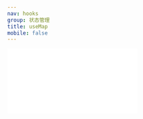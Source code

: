 ```yaml
---
nav: hooks
group: 状态管理
title: useMap
mobile: false
---
```

<embed src="../../src/hooks/useMap/index.md"></embed>